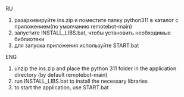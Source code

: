 RU
1. разархивируйте ins.zip и поместите папку python311 в каталог с приложением(по умолчанию remotebot-main)
2. запустите INSTALL_LIBS.bat, чтобы установить необходимые библиотеки
2. для запуска приложения используйте START.bat


ENG
1. unzip the ins.zip and place the python 311 folder in the application directory (by default remotebot-main)
2. run INSTALL_LIBS.bat to install the necessary libraries
2. to start the application, use START.bat
